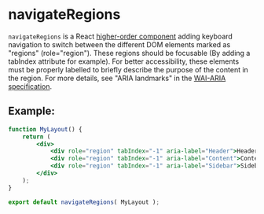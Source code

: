 # navigateRegions

`navigateRegions` is a React [higher-order component](https://facebook.github.io/react/docs/higher-order-components.html) adding keyboard navigation to switch between the different DOM elements marked as "regions" (role="region"). These regions should be focusable (By adding a tabIndex attribute for example). For better accessibility, these elements must be properly labelled to briefly describe the purpose of the content in the region. For more details, see "ARIA landmarks" in the [WAI-ARIA specification](https://www.w3.org/TR/wai-aria/).

## Example:

```jsx
function MyLayout() {
	return (
		<div>
			<div role="region" tabIndex="-1" aria-label="Header">Header</div>
			<div role="region" tabIndex="-1" aria-label="Content">Content</div>
			<div role="region" tabIndex="-1" aria-label="Sidebar">Sidebar</div>
		</div>
	);
}

export default navigateRegions( MyLayout );
```
